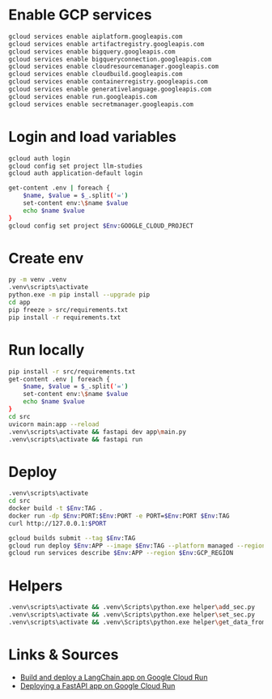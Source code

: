 # Enable GCP services

```bash
gcloud services enable aiplatform.googleapis.com
gcloud services enable artifactregistry.googleapis.com 
gcloud services enable bigquery.googleapis.com
gcloud services enable bigqueryconnection.googleapis.com
gcloud services enable cloudresourcemanager.googleapis.com 
gcloud services enable cloudbuild.googleapis.com 
gcloud services enable containerregistry.googleapis.com
gcloud services enable generativelanguage.googleapis.com
gcloud services enable run.googleapis.com 
gcloud services enable secretmanager.googleapis.com
```

# Login and load variables

```bash
gcloud auth login
gcloud config set project llm-studies
gcloud auth application-default login

get-content .env | foreach {
    $name, $value = $_.split('=')
    set-content env:\$name $value
    echo $name $value
}
gcloud config set project $Env:GOOGLE_CLOUD_PROJECT
```

# Create env

```bash
py -m venv .venv
.venv\scripts\activate
python.exe -m pip install --upgrade pip
cd app
pip freeze > src/requirements.txt
pip install -r requirements.txt
```

# Run locally

```bash
pip install -r src/requirements.txt
get-content .env | foreach {
    $name, $value = $_.split('=')
    set-content env:\$name $value
    echo $name $value
}
cd src 
uvicorn main:app --reload
.venv\scripts\activate && fastapi dev app\main.py
.venv\scripts\activate && fastapi run

```

# Deploy

```bash
.venv\scripts\activate
cd src
docker build -t $Env:TAG .
docker run -dp $Env:PORT:$Env:PORT -e PORT=$Env:PORT $Env:TAG
curl http://127.0.0.1:$PORT

gcloud builds submit --tag $Env:TAG
gcloud run deploy $Env:APP --image $Env:TAG --platform managed --region $Env:GCP_REGION --allow-unauthenticated
gcloud run services describe $Env:APP --region $Env:GCP_REGION
```

# Helpers

```bash
.venv\scripts\activate && .venv\Scripts\python.exe helper\add_sec.py
.venv\scripts\activate && .venv\Scripts\python.exe helper\set_sec.py
.venv\scripts\activate && .venv\Scripts\python.exe helper\get_data_from_url.py
```

# Links & Sources

- [Build and deploy a LangChain app on Google Cloud Run](https://github.com/michaelprosario/langchain-cloudrun-lab/tree/main?tab=readme-ov-file)
- [Deploying a FastAPI app on Google Cloud Run](https://github.com/sekR4/FastAPI-on-Google-Cloud-Run/tree/main)